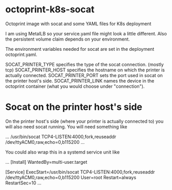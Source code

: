 # octoprint-k8s-socat
Octoprint image with socat and some YAML files for K8s deployment

I am using MetalLB so your service.yaml file might look a little different. Also the persistent volume claim depends on your environment.

The environment variables needed for socat are set in the deployment octoprint.yaml.

SOCAT_PRINTER_TYPE specifies the type of the socat connection. (mostly tcp)
SOCAT_PRINTER_HOST specifies the hostname on which the printer is actually connected.
SOCAT_PRINTER_PORT sets the port used in socat on the printer host's side.
SOCAT_PRINTER_LINK names the device in the octoprint container (what you would choose under "connection").

# Socat on the printer host's side
On the printer host's side (where your printer is actually connected to) you will also need socat running.  You will need something like

...
/usr/bin/socat TCP4-LISTEN:4000,fork,reuseaddr /dev/ttyACM0,raw,echo=0,b115200
...

You could also wrap this in a systemd service unit like

...
[Install]
WantedBy=multi-user.target

[Service]
ExecStart=/usr/bin/socat TCP4-LISTEN:4000,fork,reuseaddr /dev/ttyACM0,raw,echo=0,b115200
User=root
Restart=always
RestartSec=10
...
